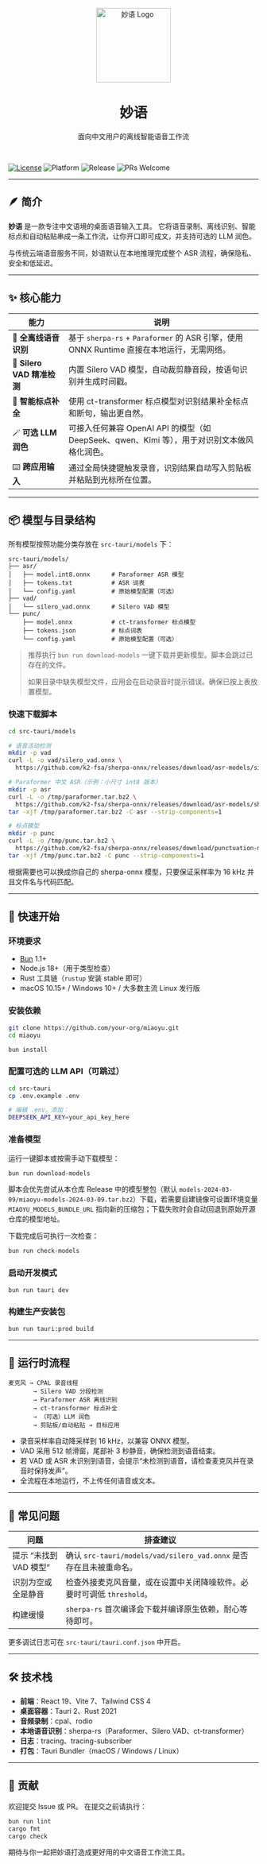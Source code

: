 <p align="center">
  <p align="center">
    <img width="150" height="150" src="https://github.com/zhanyuilong/miaoyu/blob/main/src-tauri/icons/Square310x310Logo.png" alt="妙语 Logo">
  </p>
  <h1 align="center"><b>妙语</b></h1>
  <p align="center">
    面向中文用户的离线智能语音工作流
  </p>
</p>

<br/>

[![License](https://img.shields.io/badge/license-Apache_2.0-blue.svg)](LICENSE)
![Platform](https://img.shields.io/badge/platform-macOS%20|%20Windows%20|%20Linux-lightgrey)
![Release](https://img.shields.io/badge/release-v0.1.0-orange)
![PRs Welcome](https://img.shields.io/badge/PRs-welcome-brightgreen)

---

## 🪶 简介

**妙语** 是一款专注中文语境的桌面语音输入工具。
它将语音录制、离线识别、智能标点和自动粘贴串成一条工作流，让你开口即可成文，并支持可选的 LLM 润色。

与传统云端语音服务不同，妙语默认在本地推理完成整个 ASR 流程，确保隐私、安全和低延迟。

---

## ✨ 核心能力

| 能力 | 说明 |
|------|------|
| 📴 **全离线语音识别** | 基于 `sherpa-rs` + `Paraformer` 的 ASR 引擎，使用 ONNX Runtime 直接在本地运行，无需网络。 |
| 🎯 **Silero VAD 精准检测** | 内置 Silero VAD 模型，自动裁剪静音段，按语句识别并生成时间戳。 |
| 📝 **智能标点补全** | 使用 ct-transformer 标点模型对识别结果补全标点和断句，输出更自然。 |
| 🪄 **可选 LLM 润色** | 可接入任何兼容 OpenAI API 的模型（如 DeepSeek、qwen、Kimi 等），用于对识别文本做风格化润色。 |
| ⌨️ **跨应用输入** | 通过全局快捷键触发录音，识别结果自动写入剪贴板并粘贴到光标所在位置。 |

---

## 📦 模型与目录结构

所有模型按照功能分类存放在 `src-tauri/models` 下：

```
src-tauri/models/
├── asr/
│   ├── model.int8.onnx      # Paraformer ASR 模型
│   ├── tokens.txt           # ASR 词表
│   └── config.yaml          # 原始模型配置（可选）
├── vad/
│   └── silero_vad.onnx      # Silero VAD 模型
└── punc/
    ├── model.onnx           # ct-transformer 标点模型
    ├── tokens.json          # 标点词表
    └── config.yaml          # 原始模型配置（可选）
```

> 推荐执行 `bun run download-models` 一键下载并更新模型。脚本会跳过已存在的文件。
>
> 如果目录中缺失模型文件，应用会在启动录音时提示错误。确保已按上表放置模型。

### 快速下载脚本

```bash
cd src-tauri/models

# 语音活动检测
mkdir -p vad
curl -L -o vad/silero_vad.onnx \
  https://github.com/k2-fsa/sherpa-onnx/releases/download/asr-models/silero_vad.onnx

# Paraformer 中文 ASR（示例：小尺寸 int8 版本）
mkdir -p asr
curl -L -o /tmp/paraformer.tar.bz2 \
  https://github.com/k2-fsa/sherpa-onnx/releases/download/asr-models/sherpa-onnx-paraformer-zh-2024-03-09.tar.bz2
tar -xjf /tmp/paraformer.tar.bz2 -C asr --strip-components=1

# 标点模型
mkdir -p punc
curl -L -o /tmp/punc.tar.bz2 \
  https://github.com/k2-fsa/sherpa-onnx/releases/download/punctuation-models/sherpa-onnx-punct-ct-transformer-zh-en-vocab272727-2024-04-12.tar.bz2
tar -xjf /tmp/punc.tar.bz2 -C punc --strip-components=1
```

根据需要也可以换成你自己的 sherpa-onnx 模型，只要保证采样率为 16 kHz 并且文件名与代码匹配。

---

## 🚀 快速开始

### 环境要求

- [Bun](https://bun.sh) 1.1+
- Node.js 18+（用于类型检查）
- Rust 工具链（`rustup` 安装 stable 即可）
- macOS 10.15+ / Windows 10+ / 大多数主流 Linux 发行版

### 安装依赖

```bash
git clone https://github.com/your-org/miaoyu.git
cd miaoyu

bun install
```

### 配置可选的 LLM API（可跳过）

```bash
cd src-tauri
cp .env.example .env

# 编辑 .env，添加：
DEEPSEEK_API_KEY=your_api_key_here
```

### 准备模型

运行一键脚本或按需手动下载模型：

```bash
bun run download-models
```

脚本会优先尝试从本仓库 Release 中的模型整包（默认 `models-2024-03-09/miaoyu-models-2024-03-09.tar.bz2`）下载，若需要自建镜像可设置环境变量 `MIAOYU_MODELS_BUNDLE_URL` 指向新的压缩包；下载失败时会自动回退到原始开源仓库的模型地址。

下载完成后可执行一次检查：

```bash
bun run check-models
```

### 启动开发模式

```bash
bun run tauri dev
```

### 构建生产安装包

```bash
bun run tauri:prod build
```

---

## 🧠 运行时流程

```plaintext
麦克风 → CPAL 录音线程
       → Silero VAD 分段检测
       → Paraformer ASR 离线识别
       → ct-transformer 标点补全
       → （可选）LLM 润色
       → 剪贴板/自动粘贴 → 目标应用
```

- 录音采样率自动降采样到 16 kHz，以兼容 ONNX 模型。
- VAD 采用 512 帧滑窗，尾部补 3 秒静音，确保检测到语音结束。
- 若 VAD 或 ASR 未识别到语音，会提示“未检测到语音，请检查麦克风并在录音时保持发声”。
- 全流程在本地运行，不上传任何语音或文本。

---

## 🧩 常见问题

| 问题 | 排查建议 |
|------|----------|
| 提示 “未找到 VAD 模型” | 确认 `src-tauri/models/vad/silero_vad.onnx` 是否存在且未被重命名。 |
| 识别为空或全是静音 | 检查外接麦克风音量，或在设置中关闭降噪软件。必要时可调低 `threshold`。 |
| 构建缓慢 | `sherpa-rs` 首次编译会下载并编译原生依赖，耐心等待即可。 |

更多调试日志可在 `src-tauri/tauri.conf.json` 中开启。

---

## 🛠️ 技术栈

- **前端**：React 19、Vite 7、Tailwind CSS 4
- **桌面容器**：Tauri 2、Rust 2021
- **音频录制**：cpal、rodio
- **本地语音识别**：sherpa-rs（Paraformer、Silero VAD、ct-transformer）
- **日志**：tracing、tracing-subscriber
- **打包**：Tauri Bundler（macOS / Windows / Linux）

---

## 🤝 贡献

欢迎提交 Issue 或 PR。
在提交之前请执行：

```bash
bun run lint
cargo fmt
cargo check
```

期待与你一起把妙语打造成更好用的中文语音工作流工具。
